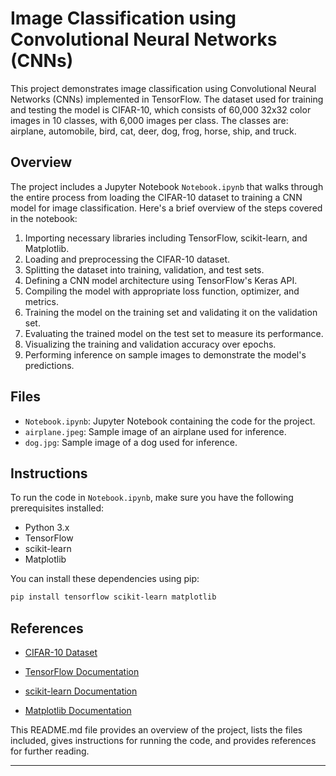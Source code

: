 # Image Classification using Convolutional Neural Networks (CNNs)

This project demonstrates image classification using Convolutional Neural Networks (CNNs) implemented in TensorFlow. The dataset used for training and testing the model is CIFAR-10, which consists of 60,000 32x32 color images in 10 classes, with 6,000 images per class. The classes are: airplane, automobile, bird, cat, deer, dog, frog, horse, ship, and truck.

## Overview

The project includes a Jupyter Notebook `Notebook.ipynb` that walks through the entire process from loading the CIFAR-10 dataset to training a CNN model for image classification. Here's a brief overview of the steps covered in the notebook:

1. Importing necessary libraries including TensorFlow, scikit-learn, and Matplotlib.
2. Loading and preprocessing the CIFAR-10 dataset.
3. Splitting the dataset into training, validation, and test sets.
4. Defining a CNN model architecture using TensorFlow's Keras API.
5. Compiling the model with appropriate loss function, optimizer, and metrics.
6. Training the model on the training set and validating it on the validation set.
7. Evaluating the trained model on the test set to measure its performance.
8. Visualizing the training and validation accuracy over epochs.
9. Performing inference on sample images to demonstrate the model's predictions.

## Files

- `Notebook.ipynb`: Jupyter Notebook containing the code for the project.
- `airplane.jpeg`: Sample image of an airplane used for inference.
- `dog.jpg`: Sample image of a dog used for inference.

## Instructions

To run the code in `Notebook.ipynb`, make sure you have the following prerequisites installed:

- Python 3.x
- TensorFlow
- scikit-learn
- Matplotlib

You can install these dependencies using pip:

```bash
pip install tensorflow scikit-learn matplotlib
```

## References

* [CIFAR-10 Dataset](https://www.cs.toronto.edu/~kriz/cifar.html)

* [TensorFlow Documentation](https://www.tensorflow.org/api_docs)

* [scikit-learn Documentation](https://scikit-learn.org/stable/documentation.html)

* [Matplotlib Documentation](https://matplotlib.org/stable/contents.html)


This README.md file provides an overview of the project, lists the files included, gives instructions for running the code, and provides references for further reading.
<hr>